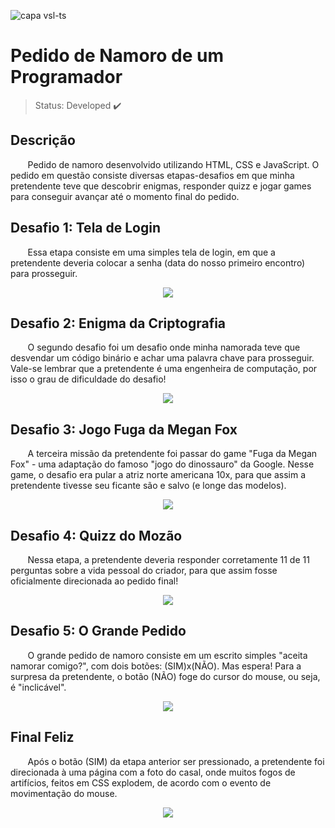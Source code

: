 ![capa vsl-ts](https://user-images.githubusercontent.com/86898996/203445796-fae42ebf-9834-4e23-9ca8-3b05710289cd.png)
<h1>Pedido de Namoro de um Programador</h1> 

> Status: Developed ✔️

## Descrição
<p>&nbsp;&nbsp;&nbsp;&nbsp;&nbsp;&nbsp; Pedido de namoro desenvolvido utilizando HTML, CSS e JavaScript. O pedido em questão consiste diversas etapas-desafios em que minha pretendente teve que descobrir enigmas, responder quizz e jogar games para conseguir avançar até o momento final do pedido.</p>

## Desafio 1: Tela de Login
<p>&nbsp;&nbsp;&nbsp;&nbsp;&nbsp;&nbsp; Essa etapa consiste em uma simples tela de login, em que a pretendente deveria colocar a senha (data do nosso primeiro encontro) para prosseguir.</p>
<center>
<img src="https://user-images.githubusercontent.com/86898996/203443061-83c1f6c2-1d40-4f2c-8657-53fa2424d895.png">
</center>

## Desafio 2: Enigma da Criptografia
<p>&nbsp;&nbsp;&nbsp;&nbsp;&nbsp;&nbsp; O segundo desafio foi um desafio onde minha namorada teve que desvendar um código binário e achar uma palavra chave para prosseguir. Vale-se lembrar que a pretendente é uma engenheira de computação, por isso o grau de dificuldade do desafio!</p>
<center>
<img src="https://user-images.githubusercontent.com/86898996/203443577-12ac23ae-93ad-4ca7-bcf1-d7780696edbf.png">
</center>

## Desafio 3: Jogo Fuga da Megan Fox
<p>&nbsp;&nbsp;&nbsp;&nbsp;&nbsp;&nbsp; A terceira missão da pretendente foi passar do game "Fuga da Megan Fox" - uma adaptação do famoso "jogo do dinossauro" da Google. Nesse game, o desafio era pular a atriz norte americana 10x, para que assim a pretendente tivesse seu ficante são e salvo (e longe das modelos). </p>
<center>
<img src="https://user-images.githubusercontent.com/86898996/203444047-76b47fdc-69d1-44f7-baaf-4b994347359f.png">
</center>

## Desafio 4: Quizz do Mozão
<p>&nbsp;&nbsp;&nbsp;&nbsp;&nbsp;&nbsp; Nessa etapa, a pretendente deveria responder corretamente 11 de 11 perguntas sobre a vida pessoal do criador, para que assim fosse oficialmente direcionada ao pedido final! </p>
<center>
<img src="https://user-images.githubusercontent.com/86898996/203444245-70a64625-cdae-42bc-b5f8-5a1e48ecce9c.png">
</center>

## Desafio 5: O Grande Pedido
<p>&nbsp;&nbsp;&nbsp;&nbsp;&nbsp;&nbsp; O grande pedido de namoro consiste em um escrito simples "aceita namorar comigo?", com dois botões: (SIM)x(NÃO). Mas espera! Para a surpresa da pretendente, o botão (NÃO) foge do cursor do mouse, ou seja, é "inclicável". </p>
<center>
<img src="https://user-images.githubusercontent.com/86898996/203444721-dd0045aa-a927-4a7d-b5b9-f4b6f208f9d2.png">
</center>

## Final Feliz
<p>&nbsp;&nbsp;&nbsp;&nbsp;&nbsp;&nbsp; Após o botão (SIM) da etapa anterior ser pressionado, a pretendente foi direcionada à uma página com a foto do casal, onde muitos fogos de artifícios, feitos em CSS explodem, de acordo com o evento de movimentação do mouse. </p>
<center>
<img src="https://user-images.githubusercontent.com/86898996/203444966-d9e5086a-f2ab-49b7-8d89-019fe3abee4d.png">
</center>
